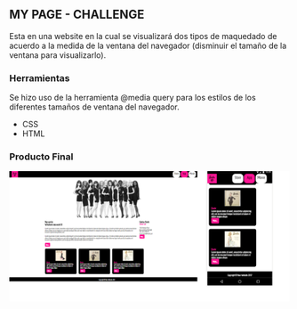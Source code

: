 ## MY PAGE - CHALLENGE
Esta en una website en la cual se visualizará dos tipos de maquedado de acuerdo a la medida de la ventana del navegador (disminuir el tamaño de la ventana para visualizarlo).


### Herramientas  
Se hizo uso de la herramienta @media query para los estilos de los diferentes tamaños de ventana del navegador.

- CSS
- HTML

### Producto Final
![Responsive-Desktop](assets/img/screen.png)
